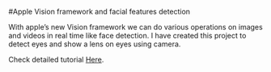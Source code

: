 
#Apple Vision framework and facial features detection

With apple’s new Vision framework we can do various operations on images and videos in real time like face detection. I have created this project to detect eyes and show a lens on eyes using camera.

Check detailed tutorial [Here](https://medium.com/@saqibomer.cs/apple-vision-framework-and-facial-features-detection-1bc3f9f24ed8).


